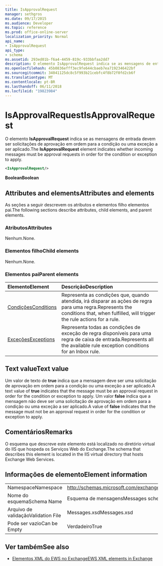 ```yaml
---
title: IsApprovalRequest
manager: sethgros
ms.date: 09/17/2015
ms.audience: Developer
ms.topic: reference
ms.prod: office-online-server
localization_priority: Normal
api_name:
- IsApprovalRequest
api_type:
- schema
ms.assetid: 293ed01b-f6a4-4459-819c-933bbfaa2dd7
description: O elemento IsApprovalRequest indica se as mensagens de entrada devem ser solicitações de aprovação em ordem para a condição ou uma exceção a ser aplicado.
ms.openlocfilehash: 45b0836efff3ec9fe644cbaeb7ea7192346422bf
ms.sourcegitcommit: 34041125dc8c5f993b21cebfc4f8b72f0fd2cb6f
ms.translationtype: MT
ms.contentlocale: pt-BR
ms.lasthandoff: 06/11/2018
ms.locfileid: "19823984"
---
```

# <a name="isapprovalrequest"></a><span data-ttu-id="0ff39-103">IsApprovalRequest</span><span class="sxs-lookup"><span data-stu-id="0ff39-103">IsApprovalRequest</span></span>

<span data-ttu-id="0ff39-104">O elemento **IsApprovalRequest** indica se as mensagens de entrada devem ser solicitações de aprovação em ordem para a condição ou uma exceção a ser aplicado.</span><span class="sxs-lookup"><span data-stu-id="0ff39-104">The **IsApprovalRequest** element indicates whether incoming messages must be approval requests in order for the condition or exception to apply.</span></span> 
  
```XML
<IsApprovalRequest/>
```

 <span data-ttu-id="0ff39-105">**Boolean**</span><span class="sxs-lookup"><span data-stu-id="0ff39-105">**Boolean**</span></span>
## <a name="attributes-and-elements"></a><span data-ttu-id="0ff39-106">Attributes and elements</span><span class="sxs-lookup"><span data-stu-id="0ff39-106">Attributes and elements</span></span>

<span data-ttu-id="0ff39-107">As seções a seguir descrevem os atributos e elementos filho elementos pai.</span><span class="sxs-lookup"><span data-stu-id="0ff39-107">The following sections describe attributes, child elements, and parent elements.</span></span>
  
### <a name="attributes"></a><span data-ttu-id="0ff39-108">Atributos</span><span class="sxs-lookup"><span data-stu-id="0ff39-108">Attributes</span></span>

<span data-ttu-id="0ff39-109">Nenhum.</span><span class="sxs-lookup"><span data-stu-id="0ff39-109">None.</span></span>
  
### <a name="child-elements"></a><span data-ttu-id="0ff39-110">Elementos filho</span><span class="sxs-lookup"><span data-stu-id="0ff39-110">Child elements</span></span>

<span data-ttu-id="0ff39-111">Nenhum.</span><span class="sxs-lookup"><span data-stu-id="0ff39-111">None.</span></span>
  
### <a name="parent-elements"></a><span data-ttu-id="0ff39-112">Elementos pai</span><span class="sxs-lookup"><span data-stu-id="0ff39-112">Parent elements</span></span>

|<span data-ttu-id="0ff39-113">**Elemento**</span><span class="sxs-lookup"><span data-stu-id="0ff39-113">**Element**</span></span>|<span data-ttu-id="0ff39-114">**Descrição**</span><span class="sxs-lookup"><span data-stu-id="0ff39-114">**Description**</span></span>|
|:-----|:-----|
|[<span data-ttu-id="0ff39-115">Condições</span><span class="sxs-lookup"><span data-stu-id="0ff39-115">Conditions</span></span>](conditions.md) <br/> |<span data-ttu-id="0ff39-116">Representa as condições que, quando atendida, irá disparar as ações de regra para uma regra.</span><span class="sxs-lookup"><span data-stu-id="0ff39-116">Represents the conditions that, when fulfilled, will trigger the rule actions for a rule.</span></span>  <br/> |
|[<span data-ttu-id="0ff39-117">Exceções</span><span class="sxs-lookup"><span data-stu-id="0ff39-117">Exceptions</span></span>](exceptions.md) <br/> |<span data-ttu-id="0ff39-118">Representa todas as condições de exceção de regra disponíveis para uma regra de caixa de entrada.</span><span class="sxs-lookup"><span data-stu-id="0ff39-118">Represents all the available rule exception conditions for an Inbox rule.</span></span>  <br/> |
   
## <a name="text-value"></a><span data-ttu-id="0ff39-119">Text value</span><span class="sxs-lookup"><span data-stu-id="0ff39-119">Text value</span></span>

<span data-ttu-id="0ff39-120">Um valor de texto de **true** indica que a mensagem deve ser uma solicitação de aprovação em ordem para a condição ou uma exceção a ser aplicado.</span><span class="sxs-lookup"><span data-stu-id="0ff39-120">A text value of **true** indicates that the message must be an approval request in order for the condition or exception to apply.</span></span> <span data-ttu-id="0ff39-121">Um valor **false** indica que a mensagem não deve ser uma solicitação de aprovação em ordem para a condição ou uma exceção a ser aplicado.</span><span class="sxs-lookup"><span data-stu-id="0ff39-121">A value of **false** indicates that the message must not be an approval request in order for the condition or exception to apply.</span></span> 
  
## <a name="remarks"></a><span data-ttu-id="0ff39-122">Comentários</span><span class="sxs-lookup"><span data-stu-id="0ff39-122">Remarks</span></span>

<span data-ttu-id="0ff39-123">O esquema que descreve este elemento está localizado no diretório virtual do IIS que hospeda os Serviços Web do Exchange.</span><span class="sxs-lookup"><span data-stu-id="0ff39-123">The schema that describes this element is located in the IIS virtual directory that hosts Exchange Web Services.</span></span>
  
## <a name="element-information"></a><span data-ttu-id="0ff39-124">Informações de elemento</span><span class="sxs-lookup"><span data-stu-id="0ff39-124">Element information</span></span>

|||
|:-----|:-----|
|<span data-ttu-id="0ff39-125">Namespace</span><span class="sxs-lookup"><span data-stu-id="0ff39-125">Namespace</span></span>  <br/> |http://schemas.microsoft.com/exchange/services/2006/messages  <br/> |
|<span data-ttu-id="0ff39-126">Nome do esquema</span><span class="sxs-lookup"><span data-stu-id="0ff39-126">Schema Name</span></span>  <br/> |<span data-ttu-id="0ff39-127">Esquema de mensagens</span><span class="sxs-lookup"><span data-stu-id="0ff39-127">Messages schema</span></span>  <br/> |
|<span data-ttu-id="0ff39-128">Arquivo de validação</span><span class="sxs-lookup"><span data-stu-id="0ff39-128">Validation File</span></span>  <br/> |<span data-ttu-id="0ff39-129">Messages.xsd</span><span class="sxs-lookup"><span data-stu-id="0ff39-129">Messages.xsd</span></span>  <br/> |
|<span data-ttu-id="0ff39-130">Pode ser vazio</span><span class="sxs-lookup"><span data-stu-id="0ff39-130">Can be Empty</span></span>  <br/> |<span data-ttu-id="0ff39-131">Verdadeiro</span><span class="sxs-lookup"><span data-stu-id="0ff39-131">True</span></span>  <br/> |
   
## <a name="see-also"></a><span data-ttu-id="0ff39-132">Ver também</span><span class="sxs-lookup"><span data-stu-id="0ff39-132">See also</span></span>



- [<span data-ttu-id="0ff39-133">Elementos XML do EWS no Exchange</span><span class="sxs-lookup"><span data-stu-id="0ff39-133">EWS XML elements in Exchange</span></span>](ews-xml-elements-in-exchange.md)


